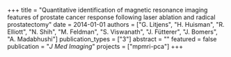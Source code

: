 +++
title = "Quantitative identification of magnetic resonance imaging features of prostate cancer response following laser ablation and radical prostatectomy"
date = 2014-01-01
authors = ["G. Litjens", "H. Huisman", "R. Elliott", "N. Shih", "M. Feldman", "S. Viswanath", "J. Fütterer", "J. Bomers", "A. Madabhushi"]
publication_types = ["3"]
abstract = ""
featured = false
publication = "*J Med Imaging*"
projects = ["mpmri-pca"]
+++

